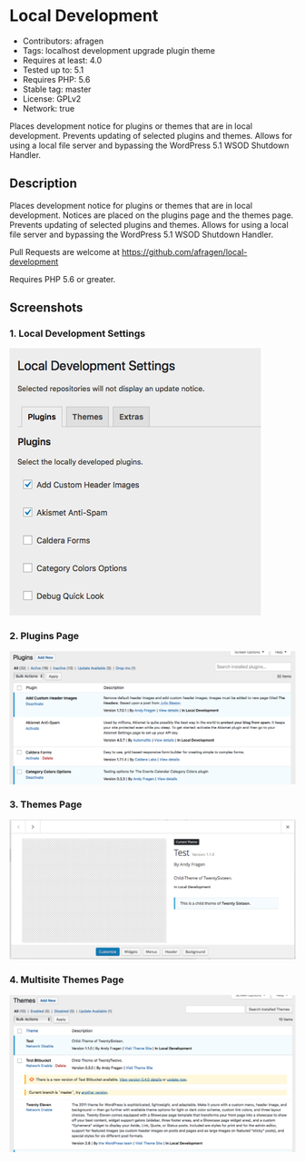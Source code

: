 # Local Development
* Contributors: afragen
* Tags: localhost development upgrade plugin theme
* Requires at least: 4.0
* Tested up to: 5.1
* Requires PHP: 5.6
* Stable tag: master
* License: GPLv2
* Network: true

Places development notice for plugins or themes that are in local development. Prevents updating of selected plugins and themes. Allows for using a local file server and bypassing the WordPress 5.1 WSOD Shutdown Handler.

## Description
Places development notice for plugins or themes that are in local development. Notices are placed on the plugins page and the themes page. Prevents updating of selected plugins and themes. Allows for using a local file server and bypassing the WordPress 5.1 WSOD Shutdown Handler.

Pull Requests are welcome at https://github.com/afragen/local-development

Requires PHP 5.6 or greater.

## Screenshots

### 1. Local Development Settings
![Local Development Settings](./assets/screenshot-1.png)

### 2. Plugins Page
![Plugins Page](./assets/screenshot-2.png)

### 3. Themes Page
![Themes Page](./assets/screenshot-3.png)

### 4. Multisite Themes Page
![Multisite Themes Page](./assets/screenshot-4.png)
